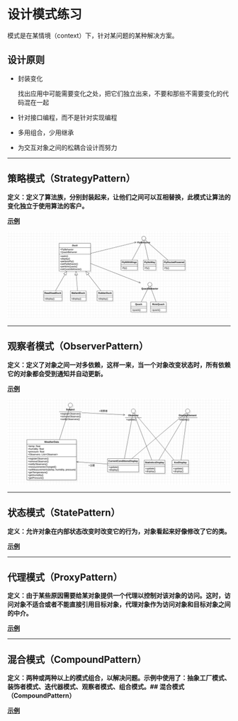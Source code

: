 # 设计模式练习

模式是在某情境（context）下，针对某问题的某种解决方案。

## 设计原则

* 封装变化

    找出应用中可能需要变化之处，把它们独立出来，不要和那些不需要变化的代码混在一起

* 针对接口编程，而不是针对实现编程

* 多用组合，少用继承

* 为交互对象之间的松耦合设计而努力

---
## 策略模式（StrategyPattern）

**定义：定义了算法族，分别封装起来，让他们之间可以互相替换，此模式让算法的变化独立于使用算法的客户。**

**[示例](strategy-pattern)** 

![示例类图](_docs/imgs/strategy-pattern.jpg)

---
## 观察者模式（ObserverPattern）

**定义：定义了对象之间一对多依赖，这样一来，当一个对象改变状态时，所有依赖它的对象都会受到通知并自动更新。**

**[示例](observer-pattern)**

![示例类图](_docs/imgs/observer-pattern.jpg)


---
## 状态模式（StatePattern）

**定义：允许对象在内部状态改变时改变它的行为，对象看起来好像修改了它的类。**

**[示例](state-pattern)** 

---
## 代理模式（ProxyPattern）

**定义：由于某些原因需要给某对象提供一个代理以控制对该对象的访问。这时，访问对象不适合或者不能直接引用目标对象，代理对象作为访问对象和目标对象之间的中介。**

**[示例](proxy-pattern)** 

---
## 混合模式（CompoundPattern）

**定义：两种或两种以上的模式组合，以解决问题。示例中使用了：抽象工厂模式、装饰者模式、迭代器模式、观察者模式、组合模式。## 混合模式（CompoundPattern）**

**[示例](compound-pattern)** 
